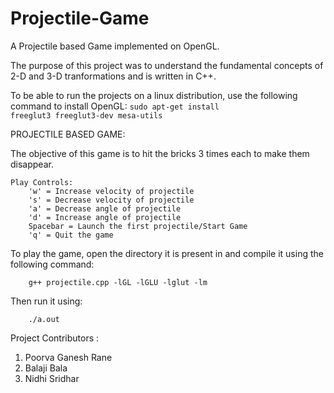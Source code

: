 # Projectile-Game

A Projectile based Game implemented on OpenGL.

The purpose of this project was to understand the fundamental concepts of 2-D and 3-D tranformations and is written in C++.

To be able to run the projects on a linux distribution, use the following command to install OpenGL:
	<code>sudo apt-get install freeglut3 freeglut3-dev mesa-utils</code>


PROJECTILE BASED GAME:

The objective of this game is to hit the bricks 3 times each to make them disappear.

	Play Controls:
        'w' = Increase velocity of projectile
        's' = Decrease velocity of projectile
        'a' = Decrease angle of projectile
        'd' = Increase angle of projectile
        Spacebar = Launch the first projectile/Start Game
        'q' = Quit the game

To play the game, open the directory it is present in and compile it using the following command:
        
        g++ projectile.cpp -lGL -lGLU -lglut -lm
        
Then run it using:

        ./a.out


Project Contributors :<br>
1. Poorva Ganesh Rane <br>
2. Balaji Bala <br>
3. Nidhi Sridhar <br>
